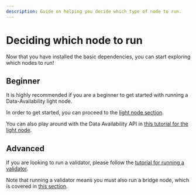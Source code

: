 ```yaml
---
description: Guide on helping you decide which type of node to run.
---
```


# Deciding which node to run

Now that you have installed the basic dependencies,
you can start exploring which nodes to run!

## Beginner

It is highly recommended if you are a beginner to
get started with running a Data-Availability light node.

In order to get started, you can proceed to the
[light node section](./light-node.md).

You can also play around with the Data Availability API
in [this tutorial for the light node](../developers/node-tutorial.md).

## Advanced

If you are looking to run a validator, please follow the
[tutorial for running a validator](../consensus-node#optional-setting-up-a-validator).

Note that running a validator means you must also run a bridge node,
which is covered in [this section](./bridge-node.md).
